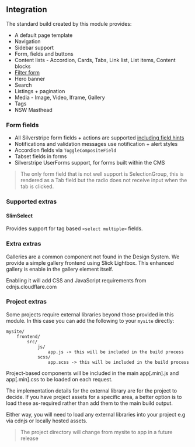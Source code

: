 ## Integration

The standard build created by this module provides:

+ A default page template
+ Navigation
+ Sidebar support
+ Form, fields and buttons
+ Content lists - Accordion, Cards, Tabs, Link list, List items, Content blocks
+ [Filter form](./003_filter_form.md)
+ Hero banner
+ Search
+ Listings + pagination
+ Media - Image, Video, Iframe, Gallery
+ Tags
+ NSW Masthead

### Form fields

+ All Silverstripe form fields + actions are supported [including field hints](https://github.com/nswdpc/silverstripe-field-hint)
+ Notifications and validation messages use notification + alert styles
+ Accordion fields via `ToggleCompositeField`
+ Tabset fields in forms
+ Silverstripe UserForms support, for forms built within the CMS

> The only form field that is not well support is SelectionGroup, this is rendered as a Tab field but the radio does not receive input when the tab is clicked.

### Supported extras

#### SlimSelect

Provides support for tag based `<select multiple>` fields.

### Extra extras

Galleries are a common component not found in the Design System. We provide a simple gallery frontend using Slick Lightbox. This enhanced gallery is enable in the gallery element itself.

Enabling it will add CSS and JavaScript requirements from cdnjs.cloudflare.com


### Project extras

Some projects require external libraries beyond those provided in this module. In this case you can add the following to your `mysite` directly:

```
mysite/
    frontend/
        src/
            js/
                app.js -> this will be included in the build process
            scss/
                app.scss -> this will be included in the build process
```

Project-based components will be included in the main app[.min].js and app[.min].css to be loaded on each request.

The implementation details for the external library are for the project to decide. If you have project assets for a specific area, a better option is to load these as-required rather than add them to the main build output.

Either way, you will need to load any external libraries into your project e.g via cdnjs or locally hosted assets.

> The project directory will change from mysite to app in a future release

